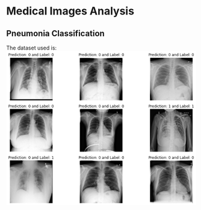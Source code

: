 # Medical Images Analysis 

## Pneumonia Classification 
The dataset used is: 
![PneumniaClassification](imgs/PneumniaClassification.png)

